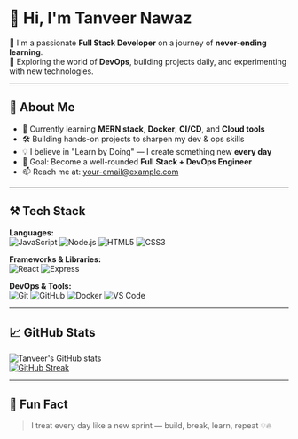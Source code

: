 # 👋 Hi, I'm Tanveer Nawaz

🚀 I'm a passionate **Full Stack Developer** on a journey of **never-ending learning**.  
🔧 Exploring the world of **DevOps**, building projects daily, and experimenting with new technologies.

---

## 🧠 About Me

- 🌱 Currently learning **MERN stack**, **Docker**, **CI/CD**, and **Cloud tools**
- 🛠️ Building hands-on projects to sharpen my dev & ops skills
- 💡 I believe in "Learn by Doing" — I create something new **every day**
- 🎯 Goal: Become a well-rounded **Full Stack + DevOps Engineer**
- 📫 Reach me at: your-email@example.com

---

## ⚒️ Tech Stack

**Languages:**  
![JavaScript](https://img.shields.io/badge/-JavaScript-black?logo=javascript) ![Node.js](https://img.shields.io/badge/-Node.js-black?logo=node.js) ![HTML5](https://img.shields.io/badge/-HTML5-E34F26?logo=html5&logoColor=white) ![CSS3](https://img.shields.io/badge/-CSS3-1572B6?logo=css3)

**Frameworks & Libraries:**  
![React](https://img.shields.io/badge/-React-black?logo=react) ![Express](https://img.shields.io/badge/-Express.js-gray?logo=express)

**DevOps & Tools:**  
![Git](https://img.shields.io/badge/-Git-black?logo=git) ![GitHub](https://img.shields.io/badge/-GitHub-black?logo=github) ![Docker](https://img.shields.io/badge/-Docker-2496ED?logo=docker) ![VS Code](https://img.shields.io/badge/-VS%20Code-007ACC?logo=visual-studio-code)

---

## 📈 GitHub Stats

![Tanveer's GitHub stats](https://github-readme-stats.vercel.app/api?username=tanveernawaz&show_icons=true&theme=tokyonight)  
[![GitHub Streak](https://streak-stats.demolab.com?user=tanveernawaz&theme=tokyonight)](https://git.io/streak-stats)

---

## 🧩 Fun Fact

> I treat every day like a new sprint — build, break, learn, repeat 💡🔥
